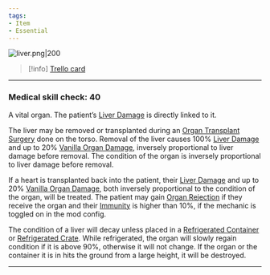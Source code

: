 ```yaml
---
tags:
- Item
- Essential
---
```


![liver.png\|200](/Items/Liver%20Transplant%20-%20Attachments/680728d18be9f63619eb39c0.png)

> [!info] [Trello card](https://trello.com/c/vHMko1qD/18-liver-transplant)

---

### Medical skill check: 40

A vital organ. The patient’s [Liver Damage](../Torso/Liver%20Damage.md) is directly linked to it.

The liver may be removed or transplanted during an [Organ Transplant Surgery](../Procedures/Organ%20Transplant%20Surgery.md) done on the torso. Removal of the liver causes 100% [Liver Damage](../Torso/Liver%20Damage.md) and up to 20% [Vanilla Organ Damage](../Torso/Vanilla%20Organ%20Damage.md), inversely proportional to liver damage before removal. The condition of the organ is inversely proportional to liver damage before removal.

If a heart is transplanted back into the patient, their [Liver Damage](../Torso/Liver%20Damage.md) and up to 20% [Vanilla Organ Damage](../Torso/Vanilla%20Organ%20Damage.md), both inversely proportional to the condition of the organ, will be treated. The patient may gain [Organ Rejection](../Blood/Organ%20Rejection.md) if they receive the organ and their [Immunity](../Blood/Immunity.md) is higher than 10%, if the mechanic is toggled on in the mod config.

The condition of a liver will decay unless placed in a [Refrigerated Container](Refrigerated%20Container.md) or [Refrigerated Crate](Refrigerated%20Crate.md). While refrigerated, the organ will slowly regain condition if it is above 90%, otherwise it will not change. If the organ or the container it is in hits the ground from a large height, it will be destroyed.

---

